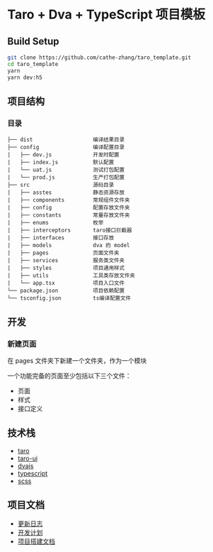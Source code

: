 # Taro + Dva + TypeScript 项目模板

## Build Setup

```zsh
git clone https://github.com/cathe-zhang/taro_template.git
cd taro_template
yarn
yarn dev:h5
```

## 项目结构

### 目录

```tree
├── dist                   编译结果目录
├── config                 编译配置目录
|   ├── dev.js             开发时配置
|   ├── index.js           默认配置
|   └── uat.js             测试打包配置
|   └── prod.js            生产打包配置
├── src                    源码目录
|   ├── asstes             静态资源存放
|   ├── components         常规组件文件夹
|   ├── config             配置存放文件夹
|   ├── constants          常量存放文件夹
|   ├── enums              枚举
|   ├── interceptors       taro接口拦截器
|   ├── interfaces         接口存放
|   ├── models             dva 的 model
|   ├── pages              页面文件夹
|   ├── services           服务类文件夹
|   ├── styles             项目通用样式
|   ├── utils              工具类存放文件夹
|   └── app.tsx            项目入口文件
└── package.json           项目依赖配置
└── tsconfig.json          ts编译配置文件
```

## 开发

### 新建页面

在 pages 文件夹下新建一个文件夹，作为一个模块

一个功能完备的页面至少包括以下三个文件：

- 页面
- 样式
- 接口定义




## 技术栈

- [taro](https://nervjs.github.io/taro/docs/README.html)
- [taro-ui](https://taro-ui.aotu.io/)
- [dvajs](https://dvajs.com/guide/)
- [typescript](https://www.tslang.cn/docs/handbook/basic-types.html)
- [scss](https://www.sass.hk/)

## 项目文档

- [更新日志](./CHANGELOG.md)
- [开发计划](./TODO.md)
- [项目搭建文档](./NOTE.md)
